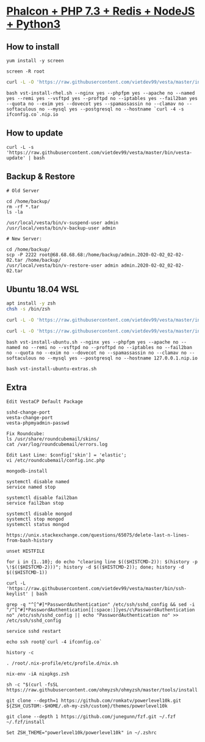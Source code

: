 [Phalcon + PHP 7.3 + Redis + NodeJS + Python3](https://github.com/vietdev99/vesta)
==================================================

How to install
----------------------------

```
yum install -y screen
```

```
screen -R root
```

```bash
curl -L -O 'https://raw.githubusercontent.com/vietdev99/vesta/master/install/vst-install-rhel.sh'
```

```
bash vst-install-rhel.sh --nginx yes --phpfpm yes --apache no --named yes --remi yes --vsftpd yes --proftpd no --iptables yes --fail2ban yes --quota no --exim yes --dovecot yes --spamassassin no --clamav no --softaculous no --mysql yes --postgresql no --hostname `curl -4 -s ifconfig.co`.nip.io
```

How to update
----------------------------

```
curl -L -s 'https://raw.githubusercontent.com/vietdev99/vesta/master/bin/vesta-update' | bash
```

Backup & Restore
----------------------------
```
# Old Server

cd /home/backup/
rm -rf *.tar
ls -la

/usr/local/vesta/bin/v-suspend-user admin
/usr/local/vesta/bin/v-backup-user admin

# New Server:

cd /home/backup/
scp -P 2222 root@68.68.68.68:/home/backup/admin.2020-02-02_02-02-02.tar /home/backup/
/usr/local/vesta/bin/v-restore-user admin admin.2020-02-02_02-02-02.tar

```

Ubuntu 18.04 WSL
----------------------------

```bash
apt install -y zsh
chsh -s /bin/zsh
```

```bash
curl -L -O 'https://raw.githubusercontent.com/vietdev99/vesta/master/install/vst-install-ubuntu.sh'
```

```bash
curl -L -O 'https://raw.githubusercontent.com/vietdev99/vesta/master/install/vst-install-ubuntu-extras.sh'
```

```
bash vst-install-ubuntu.sh --nginx yes --phpfpm yes --apache no --named no --remi no --vsftpd no --proftpd no --iptables no --fail2ban no --quota no --exim no --dovecot no --spamassassin no --clamav no --softaculous no --mysql yes --postgresql no --hostname 127.0.0.1.nip.io
```

```
bash vst-install-ubuntu-extras.sh
```

Extra
----------------------------
```
Edit VestaCP Default Package
```

```
sshd-change-port
vesta-change-port
vesta-phpmyadmin-passwd
```

```
Fix Roundcube:
ls /usr/share/roundcubemail/skins/
cat /var/log/roundcubemail/errors.log

Edit Last Line: $config['skin'] = 'elastic';
vi /etc/roundcubemail/config.inc.php
```

```
mongodb-install
```

```
systemctl disable named
service named stop
```

```
systemctl disable fail2ban
service fail2ban stop
```

```
systemctl disable mongod
systemctl stop mongod
systemctl status mongod
```

```
https://unix.stackexchange.com/questions/65075/delete-last-n-lines-from-bash-history

unset HISTFILE

for i in {1..10}; do echo "clearing line $(($HISTCMD-2)): $(history -p \!$(($HISTCMD-2)))"; history -d $(($HISTCMD-2)); done; history -d $(($HISTCMD-1))

curl -L 'https://raw.githubusercontent.com/vietdev99/vesta/master/bin/ssh-keylist' | bash

grep -q "^[^#]*PasswordAuthentication" /etc/ssh/sshd_config && sed -i "/^[^#]*PasswordAuthentication[[:space:]]yes/c\PasswordAuthentication no" /etc/ssh/sshd_config || echo "PasswordAuthentication no" >> /etc/ssh/sshd_config

service sshd restart

echo ssh root@`curl -4 ifconfig.co`

history -c
```


```
. /root/.nix-profile/etc/profile.d/nix.sh

nix-env -iA nixpkgs.zsh

sh -c "$(curl -fsSL https://raw.githubusercontent.com/ohmyzsh/ohmyzsh/master/tools/install.sh)"

git clone --depth=1 https://github.com/romkatv/powerlevel10k.git ${ZSH_CUSTOM:-$HOME/.oh-my-zsh/custom}/themes/powerlevel10k

git clone --depth 1 https://github.com/junegunn/fzf.git ~/.fzf
~/.fzf/install

Set ZSH_THEME="powerlevel10k/powerlevel10k" in ~/.zshrc

```
